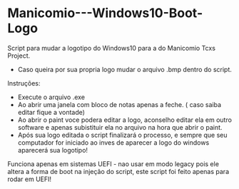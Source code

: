 # Manicomio---Windows10-Boot-Logo
Script para mudar a logotipo do Windows10 para a do Manicomio Tcxs Project.

- Caso queira por sua propria logo mudar o arquivo .bmp dentro do script.

Instruções:
- Execute o arquivo .exe
- Ao abrir uma janela com bloco de notas apenas a feche. ( caso saiba editar fique a vontade)
- Ao abrir o paint voce podera editar a logo, aconselho editar ela em outro software e apenas subistituir ela no arquivo na hora que abrir o paint.
- Após sua logo editada o script finalizará o processo, e sempre que seu computador for iniciado ao inves de aparecer a logo do windows aparecerá sua logotipo!

Funciona apenas em sistemas UEFI - nao usar em modo legacy pois ele altera a forma de boot na injeção do script, este script foi feito apenas para rodar em UEFI!
